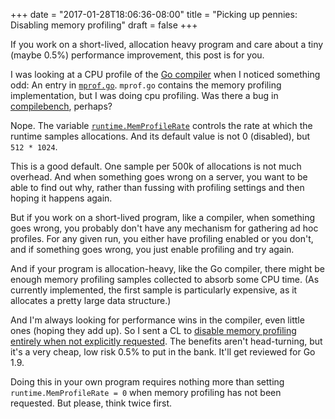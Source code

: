 +++
date = "2017-01-28T18:06:36-08:00"
title = "Picking up pennies: Disabling memory profiling"
draft = false
+++

If you work on a short-lived, allocation heavy program
and care about a tiny (maybe 0.5%) performance improvement,
this post is for you.

I was looking at a CPU profile of the [Go compiler](https://golang.org/cmd/compile/)
when I noticed something odd: An entry in [`mprof.go`](https://github.com/golang/go/blob/go1.8rc3/src/runtime/mprof.go).
`mprof.go` contains the memory profiling implementation, but I was doing cpu profiling.
Was there a bug in [compilebench](https://godoc.org/rsc.io/compilebench), perhaps?

Nope. The variable [`runtime.MemProfileRate`](https://golang.org/pkg/runtime/#pkg-variables)
controls the rate at which the runtime samples allocations.
And its default value is not 0 (disabled), but `512 * 1024`.

This is a good default.
One sample per 500k of allocations is not much overhead.
And when something goes wrong on a server, you want to be able to find out why,
rather than fussing with profiling settings and then hoping it happens again.

But if you work on a short-lived program, like a compiler,
when something goes wrong, you probably don't have any mechanism for gathering ad hoc profiles.
For any given run, you either have profiling enabled or you don't,
and if something goes wrong, you just enable profiling and try again.

And if your program is allocation-heavy, like the Go compiler,
there might be enough memory profiling samples collected to absorb some CPU time.
(As currently implemented, the first sample is particularly expensive,
as it allocates a pretty large data structure.)

And I'm always looking for performance wins in the compiler, even little ones (hoping they add up).
So I sent a CL to [disable memory profiling entirely when not explicitly requested](https://go-review.googlesource.com/c/35916/).
The benefits aren't head-turning, but it's a very cheap, low risk 0.5% to put in the bank.
It'll get reviewed for Go 1.9.

Doing this in your own program requires nothing more than setting
`runtime.MemProfileRate = 0` when memory profiling has not been requested.
But please, think twice first.
